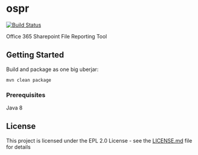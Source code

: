 # ospr

[![Build Status](https://travis-ci.org/mkarpisek/orb.svg?branch=master)](https://travis-ci.org/mkarpisek/ospr)

Office 365 Sharepoint File Reporting Tool

## Getting Started

Build and package as one big uberjar:
```
mvn clean package
```

### Prerequisites

Java 8

## License

This project is licensed under the EPL 2.0 License - see the [LICENSE.md](LICENSE.md) file for details
